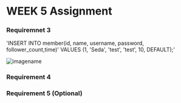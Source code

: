 # WEEK 5 Assignment 

### Requiremnet 3
'INSERT INTO member(id, name, username, password, follower_count,time)' VALUES (1, 'Seda', 'test', 'test', 10, DEFAULT);'


![imagename]()






### Requirement 4



### Requirement 5 (Optional)

